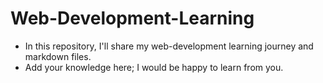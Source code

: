 # Web-Development-Learning
- In this repository, I'll share my web-development learning journey and markdown files. 
- Add your knowledge here; I would be happy to learn from you. 

